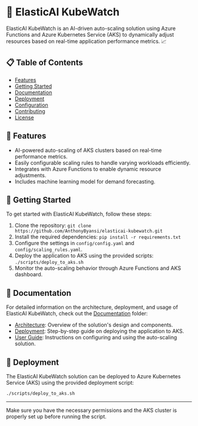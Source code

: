 # 🚀 ElasticAI KubeWatch

ElasticAI KubeWatch is an AI-driven auto-scaling solution using Azure Functions and Azure Kubernetes Service (AKS) to dynamically adjust resources based on real-time application performance metrics. 📈

## 📋 Table of Contents

- [Features](#-features)
- [Getting Started](#-getting-started)
- [Documentation](#-documentation)
- [Deployment](#-deployment)
- [Configuration](#-configuration)
- [Contributing](#-contributing)
- [License](#-license)

## 🎉 Features

- AI-powered auto-scaling of AKS clusters based on real-time performance metrics.
- Easily configurable scaling rules to handle varying workloads efficiently.
- Integrates with Azure Functions to enable dynamic resource adjustments.
- Includes machine learning model for demand forecasting.

## 🚀 Getting Started

To get started with ElasticAI KubeWatch, follow these steps:

1. Clone the repository: `git clone https://github.com/AnthonyByansi/elasticai-kubewatch.git`
2. Install the required dependencies: `pip install -r requirements.txt`
3. Configure the settings in `config/config.yaml` and `config/scaling_rules.yaml`.
4. Deploy the application to AKS using the provided scripts: `./scripts/deploy_to_aks.sh`
5. Monitor the auto-scaling behavior through Azure Functions and AKS dashboard.

## 📖 Documentation

For detailed information on the architecture, deployment, and usage of ElasticAI KubeWatch, check out the [Documentation](docs) folder:

- [Architecture](docs/architecture.md): Overview of the solution's design and components.
- [Deployment](docs/deployment.md): Step-by-step guide on deploying the application to AKS.
- [User Guide](docs/user_guide.md): Instructions on configuring and using the auto-scaling solution.

## 🚀 Deployment

The ElasticAI KubeWatch solution can be deployed to Azure Kubernetes Service (AKS) using the provided deployment script:

```bash
./scripts/deploy_to_aks.sh
```
---

Make sure you have the necessary permissions and the AKS cluster is properly set up before running the script.
